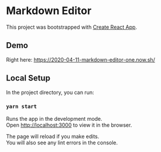 # Markdown Editor

This project was bootstrapped with [Create React App](https://github.com/facebook/create-react-app).

## Demo

Right here: https://2020-04-11-markdown-editor-one.now.sh/

## Local Setup

In the project directory, you can run:

### `yarn start`

Runs the app in the development mode.<br />
Open [http://localhost:3000](http://localhost:3000) to view it in the browser.

The page will reload if you make edits.<br />
You will also see any lint errors in the console.
